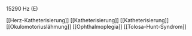 15290 Hz (E)

[[Herz-Katheterisierung]]
[[Katheterisierung]]
[[Katheterisierung]]
[[Okulomotoriuslähmung]]
[[Ophthalmoplegia]]
[[Tolosa-Hunt-Syndrom]]